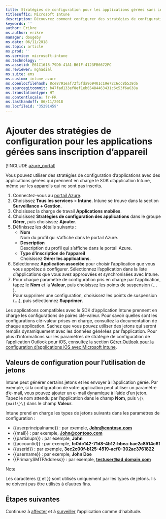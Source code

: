 ```yaml
---
title: Stratégies de configuration pour les applications gérées sans inscription des appareils
titlesuffix: Microsoft Intune
description: Découvrez comment configurer des stratégies de configuration pour les applications gérées sans inscription d’appareil.
keywords: ''
author: Erikre
ms.author: erikre
manager: dougeby
ms.date: 06/11/2018
ms.topic: article
ms.prod: ''
ms.service: microsoft-intune
ms.technology: ''
ms.assetid: E61C1618-79D0-41A1-B61F-4123FB6672FC
ms.reviewer: mghadial
ms.suite: ems
ms.custom: intune-azure
ms.openlocfilehash: 8ce8791eaf72f5fda969401c19e72c6cc8b538d6
ms.sourcegitcommit: b47fad133ef8ef1eb65484463431c6c53f6a638a
ms.translationtype: HT
ms.contentlocale: fr-FR
ms.lasthandoff: 06/11/2018
ms.locfileid: "35291459"
---
```

# <a name="add-app-configuration-policies-for-managed-apps-without-device-enrollment"></a>Ajouter des stratégies de configuration pour les applications gérées sans inscription d’appareil

[!INCLUDE [azure_portal](./includes/azure_portal.md)]

Vous pouvez utiliser des stratégies de configuration d’applications avec des applications gérées qui prennent en charge le SDK d’application Intune, même sur les appareils qui ne sont pas inscrits. 

1. Connectez-vous au [portail Azure](https://portal.azure.com).
2. Choisissez **Tous les services** > **Intune**. Intune se trouve dans la section **Surveillance + Gestion**.
3. Choisissez la charge de travail **Applications mobiles**.
4. Choisissez **Stratégies de configuration des applications** dans le groupe **Gérer**, puis choisissez **Ajouter**.
5. Définissez les détails suivants :
    - **Nom**  
      Nom du profil qui s’affiche dans le portail Azure.
    - **Description**  
      Description du profil qui s’affiche dans le portail Azure.
    - **Type d’inscription de l’appareil**  
      Choisissez **Gérer les applications**.
6. Sélectionnez **Application associée** pour choisir l’application que vous vous apprêtez à configurer. Sélectionnez l’application dans la liste d’applications que vous avez approuvées et synchronisées avec Intune.
7. Pour chaque paramètre de configuration pris en charge par l’application, tapez le **Nom** et la **Valeur**, puis choisissez les points de suspension (**...** ).  
    Pour supprimer une configuration, choisissez les points de suspension (**...**), puis sélectionnez **Supprimer**.  
    
Les applications compatibles avec le SDK d’application Intune prennent en charge les configurations de paires clé-valeur. Pour savoir quelles sont les configurations clé-valeur prises en charge, consultez la documentation de chaque application. Sachez que vous pouvez utiliser des jetons qui seront remplis dynamiquement avec les données générées par l’application. Pour plus d’informations sur les paramètres de stratégie de configuration de l’application Outlook pour iOS, consultez la section [Gérer Outlook pour la configuration d’applications iOS avec Microsoft Intune](https://technet.microsoft.com/en-us/library/mt813789(v=exchg.150).aspx).

## <a name="configuration-values-for-using-tokens"></a>Valeurs de configuration pour l’utilisation de jetons

Intune peut générer certains jetons et les envoyer à l’application gérée. Par exemple, si la configuration de votre application peut utiliser un paramètre d’e-mail, vous pouvez ajouter un e-mail dynamique à l’aide d’un jeton. Tapez le nom attendu par l’application dans le champ **Nom**, puis `\{\{mail\}\}` dans le champ **Valeur**.

Intune prend en charge les types de jetons suivants dans les paramètres de configuration :

- \{\{userprincipalname\}\} : par exemple, **John@contoso.com**
- \{\{mail\}\} : par exemple, **John@contoso.com**
- \{\{partialupn\}\} : par exemple, **John**
- \{\{accountid\}\} : par exemple, **fc0dc142-71d8-4b12-bbea-bae2a8514c81**
- \{\{userid\}\} : par exemple, **3ec2c00f-b125-4519-acf0-302ac3761822**
- \{\{username\}\} : par exemple, **John Doe**
- \{\{PrimarySMTPAddress\}\} : par exemple, **testuser@ad.domain.com** 


> [!Note]  
> Les caractères \{\{ et \}\} sont utilisés uniquement par les types de jetons. Ils ne doivent pas être utilisés à d’autres fins.

## <a name="next-steps"></a>Étapes suivantes

Continuez à [affecter](apps-deploy.md) et à [surveiller](apps-monitor.md) l’application comme d’habitude.

